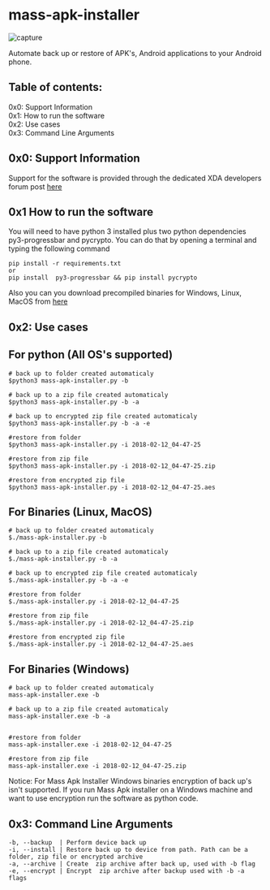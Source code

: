 # mass-apk-installer

![capture](https://i.imgur.com/J48eToL.jpg)


Automate back up or restore of APK's, Android applications to your Android phone. 

## Table of contents:

0x0: Support Information<br>
0x1: How to run the software<br>
0x2: Use cases <br>
0x3: Command Line Arguments<br>






## 0x0: Support Information
Support for the software is provided through the dedicated XDA developers forum post [here](http://forum.xda-developers.com/showthread.php?t=1310742)

## 0x1 How to run the software
You will need to have python 3 installed plus two python dependencies py3-progressbar and pycrypto. You can do that by opening a terminal and typing the following command

    pip install -r requirements.txt
    or
    pip install  py3-progressbar && pip install pycrypto

Also you can you download precompiled binaries for Windows, Linux, MacOS from [here](https://github.com/binary-signal/mass-apk-installer/releases)


## 0x2: Use cases 

## For python (All OS's supported)

	# back up to folder created automaticaly
	$python3 mass-apk-installer.py -b
	
	# back up to a zip file created automaticaly 
	$python3 mass-apk-installer.py -b -a
	
	# back up to encrypted zip file created automaticaly
	$python3 mass-apk-installer.py -b -a -e
	
	#restore from folder 
	$python3 mass-apk-installer.py -i 2018-02-12_04-47-25
	
	#restore from zip file
	$python3 mass-apk-installer.py -i 2018-02-12_04-47-25.zip
	
	#restore from encrypted zip file
	$python3 mass-apk-installer.py -i 2018-02-12_04-47-25.aes

## For Binaries (Linux, MacOS)
	# back up to folder created automaticaly
	$./mass-apk-installer.py -b
	
	# back up to a zip file created automaticaly 
	$./mass-apk-installer.py -b -a
	
	# back up to encrypted zip file created automaticaly
	$./mass-apk-installer.py -b -a -e
	
	#restore from folder 
	$./mass-apk-installer.py -i 2018-02-12_04-47-25
	
	#restore from zip file
	$./mass-apk-installer.py -i 2018-02-12_04-47-25.zip
	
	#restore from encrypted zip file
	$./mass-apk-installer.py -i 2018-02-12_04-47-25.aes
	
## For Binaries (Windows)
	# back up to folder created automaticaly
	mass-apk-installer.exe -b
	
	# back up to a zip file created automaticaly 
	mass-apk-installer.exe -b -a
	
	
	#restore from folder 
	mass-apk-installer.exe -i 2018-02-12_04-47-25
	
	#restore from zip file
	mass-apk-installer.exe -i 2018-02-12_04-47-25.zip

Notice: For Mass Apk Installer Windows binaries encryption of back up's isn't supported. If you run Mass Apk installer on a Windows machine and want to use encryption run the software as python code.
	

## 0x3: Command Line Arguments
    -b, --backup  | Perform device back up
    -i, --install | Restore back up to device from path. Path can be a folder, zip file or encrypted archive   
    -a, --archive | Create  zip archive after back up, used with -b flag
    -e, --encrypt | Encrypt  zip archive after backup used with -b -a flags



